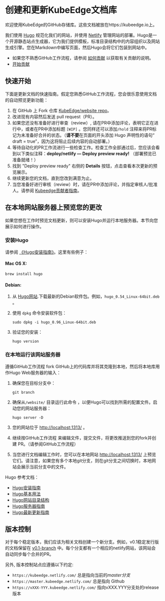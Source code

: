 # 创建和更新KubeEdge文档库

欢迎使用KubeEdge的GitHub存储库。这些文档被放在https://kubeedge.io上。

我们使用 [Hugo](https://gohugo.io/) 规范化我们的网站，并使用 [Netlify](https://www.netlify.com/) 管理网站的部署。Hugo是一个开源静态站点生成器，它为我们提供模板，标准目录结构中的内容组织以及网站生成引擎。您在Markdown中编写页面，然后Hugo会将它们包装到网站中。

* 如果您不熟悉GitHub工作流程，请参阅 [如何贡献](CONTRIBUTING.md) 以获取有关贡献的说明。
* [开始贡献](https://kubeedge.netlify.com/docs/about/contributing/)

## 快速开始

下面是更新文档的快速指南。假定您熟悉GitHub工作流程，您会很乐意使用文档的自动预览更新功能：

1. 在 GitHub 上 Fork 仓库 [KubeEdge/website repo][kubeEdge-website-repo]。
1. 改进现有内容然后发送 pull request（PR）。
1. 如果您还没有准备好进行审查（review）, 请在PR中添加评论，表明它正在进行中，或者在PR中添加标题 `[WIP]` 。您同样还可以添加`/hold` 注释来将PR标记为未准备好合并的状态。（**请不要**在页面的开头添加 Hugo 声明性的语句“ draft = true”，因为这将阻止后续内容的自动部署。）
1. 等待自动化的PR工作流进行一些检查工作。检查工作全部通过后，您应该会看到以下类似注释：**deploy/netlify — Deploy preview ready!** （部署预览已准备就绪！）
1. 找到 "Deploy preview ready" 右侧的 **Details** 按钮，点击查看本次更新的预览展示。
1. 继续更新您的文档，直到您改到满意为止。
1. 当您准备好进行审核（review）时，请在PR中添加评论，并指定审核人/批准人。请参阅 
  [Kubeedge贡献者指南][kubeedge-contributor-guide]。


## 在本地网站服务器上预览您的更改

如果您想在工作时预览文档更新，则可以安装Hugo并运行本地服务器。本节向您展示如何进行操作。

### 安装Hugo

请参阅 [《Hugo安装指南》][hugo-install]。这里有些例子：

#### Mac OS X:

```
brew install hugo
```

#### Debian:

1. 从 [Hugo网站][hugo-install].下载最新的Debian软件包。例如，`hugo_0.54_Linux-64bit.deb` 。
1. 使用 `dpkg` 命令安装软件包：

    ```
    sudo dpkg -i hugo_0.96_Linux-64bit.deb
    ```

1. 验证您的安装：

    ```
    hugo version
    ```

### 在本地运行该网站服务器

遵循GitHub工作流程 fork GitHub上的代码库并将其克隆到本地，然后将本地库用作Hugo Web服务器的输入：

1. 确保您在目标分支中：

    ```
    git branch
    ```

1. 确保从`/website/` 目录运行此命令 ，以便Hugo可以找到所需的配置文件。启动您的网站服务器：

    ```
    hugo server -D
    ```

1. 您的网站位于 [http://localhost:1313/](http://localhost:1313/) 。

1. 继续按GitHub工作流程 来编辑文件，提交文件，将更改推送到您的fork并创建
    PR。（请参阅GitHub工作流程）

1. 当您进行文档编辑工作时，您可以在本地网站 [http://localhost:1313/](http://localhost:1313/) 上预览它们。请注意，如果您有多个本地git分支，则在git分支之间切换时，本地网站会展示当前分支中的文件。

Hugo 参考文档：
- [Hugo安装指南][hugo-install]
- [Hugo基本用法](https://gohugo.io/getting-started/usage/)
- [Hugo网站目录结构](https://gohugo.io/getting-started/directory-structure/)
- [Hugo服务器指南](https://gohugo.io/commands/hugo_server/)
- [Hugo最新更新指南](https://gohugo.io/commands/hugo_new/)

## 版本控制

对于每个稳定版本，我们应该为相关文档创建一个新分支。例如，v0.1稳定发行版的文档保留在 [v0.1-branch](https://github.com/kubeedge/website/tree/v0.1-branch) 中。每个分支都有一个相应的netlify网站，该网站会自动同步每个合并的PR。

另外, 版本控制站点应遵循以下约定:
* `https://kubeedge.netlify.com/` 总是指向当前的*master分支*
* `https://master.kubeedge.netlify.com/` 总是指向 Github 
* `https://vXXX-YYY.kubeedge.netlify.com/` 指向vXXX.YYY分支处的release版本

[hugo-install]: https://gohugo.io/getting-started/installing/
[hugo-shortcode-templates]: https://gohugo.io/templates/shortcode-templates/
[hugo-shortcodes]: https://gohugo.io/content-management/shortcodes/

[kubeedge-contributor-guide]: CONTRIBUTING.md
[kubeEdge-website-repo]: https://github.com/kubeedge/website
